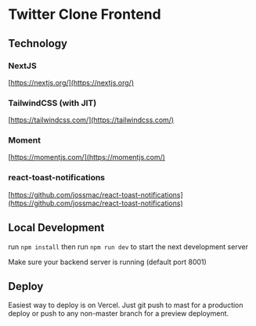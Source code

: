 # Twitter Clone Frontend

## Technology

### NextJS

[https://nextjs.org/](https://nextjs.org/)

### TailwindCSS (with JIT)

[https://tailwindcss.com/](https://tailwindcss.com/)

### Moment

[https://momentjs.com/](https://momentjs.com/)

### react-toast-notifications

[https://github.com/jossmac/react-toast-notifications](https://github.com/jossmac/react-toast-notifications)

## Local Development

run `npm install` then run `npm run dev` to start the next development server

Make sure your backend server is running (default port 8001)

## Deploy

Easiest way to deploy is on Vercel.
Just git push to mast for a production deploy or push to any non-master branch for a preview deployment.
